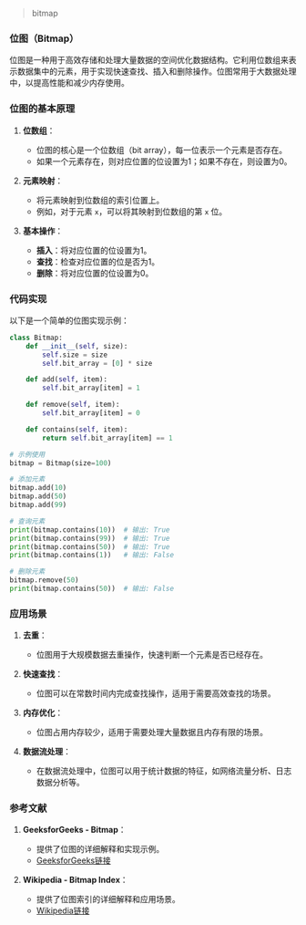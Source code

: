 > bitmap

### 位图（Bitmap）

位图是一种用于高效存储和处理大量数据的空间优化数据结构。它利用位数组来表示数据集中的元素，用于实现快速查找、插入和删除操作。位图常用于大数据处理中，以提高性能和减少内存使用。

### 位图的基本原理

1. **位数组**：
   - 位图的核心是一个位数组（bit array），每一位表示一个元素是否存在。
   - 如果一个元素存在，则对应位置的位设置为1；如果不存在，则设置为0。

2. **元素映射**：
   - 将元素映射到位数组的索引位置上。
   - 例如，对于元素 `x`，可以将其映射到位数组的第 `x` 位。

3. **基本操作**：
   - **插入**：将对应位置的位设置为1。
   - **查找**：检查对应位置的位是否为1。
   - **删除**：将对应位置的位设置为0。

### 代码实现

以下是一个简单的位图实现示例：

```python
class Bitmap:
    def __init__(self, size):
        self.size = size
        self.bit_array = [0] * size

    def add(self, item):
        self.bit_array[item] = 1

    def remove(self, item):
        self.bit_array[item] = 0

    def contains(self, item):
        return self.bit_array[item] == 1

# 示例使用
bitmap = Bitmap(size=100)

# 添加元素
bitmap.add(10)
bitmap.add(50)
bitmap.add(99)

# 查询元素
print(bitmap.contains(10))  # 输出: True
print(bitmap.contains(99))  # 输出: True
print(bitmap.contains(50))  # 输出: True
print(bitmap.contains(1))   # 输出: False

# 删除元素
bitmap.remove(50)
print(bitmap.contains(50))  # 输出: False
```

### 应用场景

1. **去重**：
   - 位图用于大规模数据去重操作，快速判断一个元素是否已经存在。

2. **快速查找**：
   - 位图可以在常数时间内完成查找操作，适用于需要高效查找的场景。

3. **内存优化**：
   - 位图占用内存较少，适用于需要处理大量数据且内存有限的场景。

4. **数据流处理**：
   - 在数据流处理中，位图可以用于统计数据的特征，如网络流量分析、日志数据分析等。

### 参考文献

1. **GeeksforGeeks - Bitmap**：
   - 提供了位图的详细解释和实现示例。
   - [GeeksforGeeks链接](https://www.geeksforgeeks.org/bitmap/)

2. **Wikipedia - Bitmap Index**：
   - 提供了位图索引的详细解释和应用场景。
   - [Wikipedia链接](https://en.wikipedia.org/wiki/Bitmap_index)
